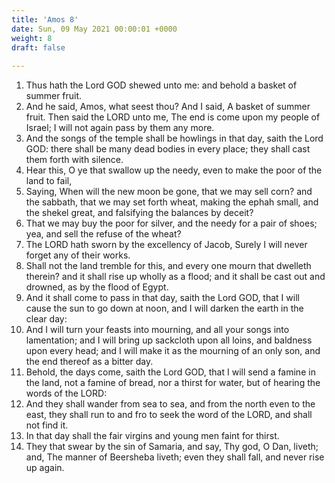 ```yaml
---
title: 'Amos 8'
date: Sun, 09 May 2021 00:00:01 +0000
weight: 8
draft: false
  
---
```


1. Thus hath the Lord GOD shewed unto me: and behold a basket of summer fruit.
2. And he said, Amos, what seest thou? And I said, A basket of summer fruit. Then said the LORD unto me, The end is come upon my people of Israel; I will not again pass by them any more.
3. And the songs of the temple shall be howlings in that day, saith the Lord GOD: there shall be many dead bodies in every place; they shall cast them forth with silence.
4. Hear this, O ye that swallow up the needy, even to make the poor of the land to fail,
5. Saying, When will the new moon be gone, that we may sell corn? and the sabbath, that we may set forth wheat, making the ephah small, and the shekel great, and falsifying the balances by deceit?
6. That we may buy the poor for silver, and the needy for a pair of shoes; yea, and sell the refuse of the wheat?
7. The LORD hath sworn by the excellency of Jacob, Surely I will never forget any of their works.
8. Shall not the land tremble for this, and every one mourn that dwelleth therein? and it shall rise up wholly as a flood; and it shall be cast out and drowned, as by the flood of Egypt.
9. And it shall come to pass in that day, saith the Lord GOD, that I will cause the sun to go down at noon, and I will darken the earth in the clear day:
10. And I will turn your feasts into mourning, and all your songs into lamentation; and I will bring up sackcloth upon all loins, and baldness upon every head; and I will make it as the mourning of an only son, and the end thereof as a bitter day.
11. Behold, the days come, saith the Lord GOD, that I will send a famine in the land, not a famine of bread, nor a thirst for water, but of hearing the words of the LORD:
12. And they shall wander from sea to sea, and from the north even to the east, they shall run to and fro to seek the word of the LORD, and shall not find it.
13. In that day shall the fair virgins and young men faint for thirst.
14. They that swear by the sin of Samaria, and say, Thy god, O Dan, liveth; and, The manner of Beersheba liveth; even they shall fall, and never rise up again.
